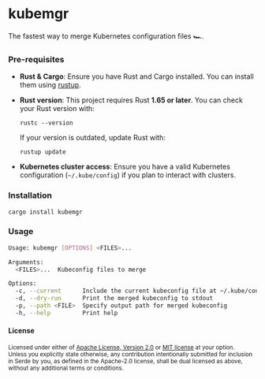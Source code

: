# kubemgr

The fastest way to merge Kubernetes configuration files 🏎.

### Pre-requisites

- **Rust & Cargo**: Ensure you have Rust and Cargo installed. You can install them using [rustup](https://rustup.rs/).

- **Rust version**: This project requires Rust **1.65 or later**. You can check your Rust version with:

  ```shell
  rustc --version
  ```

  If your version is outdated, update Rust with:

  ```shell
  rustup update
  ```

- **Kubernetes cluster access**: Ensure you have a valid Kubernetes configuration (`~/.kube/config`) if you plan to interact with clusters.

### Installation

```shell
cargo install kubemgr
```

### Usage

```sh
Usage: kubemgr [OPTIONS] <FILES>...

Arguments:
  <FILES>...  Kubeconfig files to merge

Options:
  -c, --current      Include the current kubeconfig file at ~/.kube/config
  -d, --dry-run      Print the merged kubeconfig to stdout
  -p, --path <FILE>  Specify output path for merged kubeconfig
  -h, --help         Print help
```

#### License

<sup>
Licensed under either of <a href="LICENSE-APACHE">Apache License, Version
2.0</a> or <a href="LICENSE-MIT">MIT license</a> at your option.
</sup>

<br>

<sub>
Unless you explicitly state otherwise, any contribution intentionally submitted
for inclusion in Serde by you, as defined in the Apache-2.0 license, shall be
dual licensed as above, without any additional terms or conditions.
</sub>